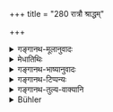+++
title = "280 रात्रौ श्राद्धम्"

+++

<details><summary>गङ्गानथ-मूलानुवादः</summary>

One should not perform Śrāddha at night; for the night has been declared to be ‘fit for demons;’—nor at the two twilights, nor when the sun has just risen.—(280)
</details>

<details><summary>मेधातिथिः</summary>
<u>ननु</u> चापराह्णविधानात्[^४९१] कुतो रात्र्यादिषु प्राप्तिः । अथ मतविशेषवचनेन,[^४९२] अन्यत्राप्य् अस्तीति ज्ञापितम् । सत्यम् । "पूर्वाह्णाद् अपराह्णो विशिष्यते" (म्ध् ३.१६८) इति यदपेक्षं विशेषवचनं तत्रैवास्तीति सामान्यज्ञानं प्रवर्तते । 


[^४९२]:
     M G: mataṃ


[^४९१]:
     M G: cāparāhṇe vidhānāt

- <u>तेन</u> पूर्वाह्ण एव कदाचित् तस्यान्य उत्तरकाल इति केचिद् आहुः । "ग्रहणं चन्द्रसूर्ययोः" (य्ध् १.२१८) इति चन्द्रग्रहादिषु रात्र्यादाव् अपि प्राप्तः, तन्निषेधार्थम् । अतश् च संध्यायां चन्द्रसूर्ययोर् उपरागेण रात्रौ चन्द्रग्रहणे प्रतिषेधात्, विधानाद् विकल्पः । 

- <u>अन्ये</u> त्व् आहुः- मध्याह्नकालः पूर्वाह्णापराह्णाभ्याम् अन्यस् तत्राप्य् एतेन प्रतिषेधेन कर्तव्यम् इति ज्ञाप्येत् । 

- **सूर्ये** चैव पूर्वाह्णकालत्वात् प्रथमोदिते सूर्ये प्रतिषेधः । **राक्षसीत्य्** अर्थवादः ॥ ३.२७० ॥
</details>

<details><summary>गङ्गानथ-भाष्यानुवादः</summary>

*Objection*—“Inasmuch as it has been laid down that *Śrāddhas* shall be
performed in the afternoon, where was there any possibility of performance *at night* (that it should have been considered necessary to prohibit it)? It might be argued that the specification of the time itself implies the possibility of performance at other times also. This may be true; but the specification contained in the words, ‘the afternoon is preferable to the forenoon,’ (278) clearly indicates that the performance is possible only at that time, in comparison with which the prescribed time has been declared to be ‘preferable;’ so that the only other time at which the *Śrāddha* might be performed is the
*forenoon* (and never the *night*).”

In answer to this, some people offer the following explanation:—The present text serves to prohibit the performance at night, which might be possible under the direction that Śrāddhas shall be performed during lunar and solar eclipses. So that there being *prohibition* regarding the twilights and the night, and *sanction* regarding lunar and solar eclipses, there is option between the. two twilights and the two eclipses, as also between the lunar eclipse and night.

Others, however, have explained that ‘midday’ is a time different from both ‘afternoon’ and ‘forenoon;’ and the present prohibition implies that there should be no performance at that time also.

‘*When the sun has just risen*,’—the time being the forenoon, the prohibition applies to the first rising of the sun.

‘*Fit for demons*’—this is a purely reiterative exaggeration.—(280).
</details>

<details><summary>गङ्गानथ-टिप्पन्यः</summary>

This verse is quoted in *Kālaviveka* (p. 527) as forbidding the performance of *Śrāddhas* at night;—in *Smṛtitattva*, on p. 172, and again on p. 266 as precluding certain times for the performance of Śrāddhas;—in *Puruṣārthacintāmaṇi* (p. 373);—in *Hemādri* (Kāla, p. 586), which says that the night is excluded because *Rākṣasas* stalk

about at night, so that if Śrāddha were offered at night, the Rākṣasas would take it away; it should also not be done either in the morning or, in the evening twilight;—in *Kṛtyasārasamuccaya* (p. 37), which explains ‘*Surye achirodite*’ as within three *muhūrtas* of sun-rise;—in
*Kālamādhava* (p. 157);—in *Hemādri* (Śrāddha, p. 329);—in
*Śrāddhakriyākaumudī* (p. 305), which explains ‘*surye &c*.’ as ‘during
the first *muhūrta* of the sunrise, which is forbidden in reference to Śrāddha only;—in *Suddhikaumudi* (p. 194);—in *Hemādri* (Śrāddha, p. 329);—and in *Nṛsiṃhaprasāda* (Śrāddha, p. 20b).
</details>

<details><summary>गङ्गानथ-तुल्य-वाक्यानि</summary>

*Āpastamba-Dharmasūtra* (2. 17. 23).—‘One shall not per form the Śrāddha
at night.’

*Viṣṇu* (77. 8).—‘Wise men shall not perform Śrāddha either in the
evening or at night; even during these times it should be done if Rāhu (Eclipse) becomes visible.’

*Laghu-Śātātapa* (94).—‘One shall not perform Śrāddha during the night,
except during an eclipse; during the two twilights however, it should never be performed.’
</details>

<details><summary>Bühler</summary>

280	Let him not perform a funeral sacrifice at night, because the (night) is declared to belong to the Rakshasas, nor in the twilight, nor when the sun has just risen.
</details>
